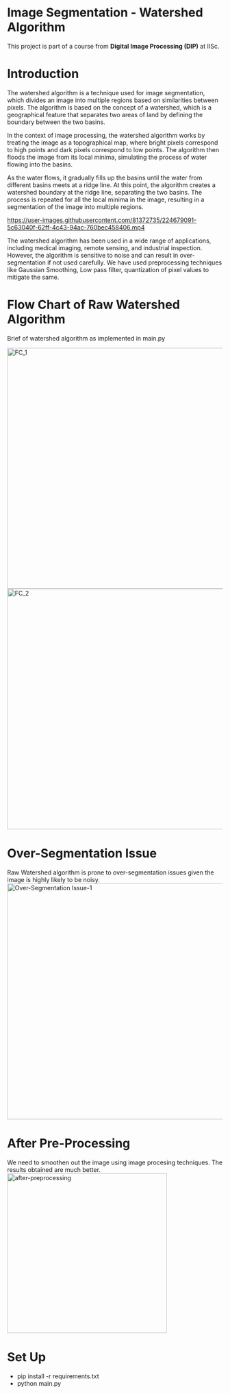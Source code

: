 # Image Segmentation - Watershed Algorithm
This project is part of a course from **Digital Image Processing (DIP)** at IISc.

# Introduction
The watershed algorithm is a technique used for image segmentation, which divides an image into multiple regions based on similarities between pixels. The algorithm is based on the concept of a watershed, which is a geographical feature that separates two areas of land by defining the boundary between the two basins.

In the context of image processing, the watershed algorithm works by treating the image as a topographical map, where bright pixels correspond to high points and dark pixels correspond to low points. The algorithm then floods the image from its local minima, simulating the process of water flowing into the basins.

As the water flows, it gradually fills up the basins until the water from different basins meets at a ridge line. At this point, the algorithm creates a watershed boundary at the ridge line, separating the two basins. The process is repeated for all the local minima in the image, resulting in a segmentation of the image into multiple regions.


https://user-images.githubusercontent.com/81372735/224679091-5c63040f-62ff-4c43-94ac-760bec458406.mp4


The watershed algorithm has been used in a wide range of applications, including medical imaging, remote sensing, and industrial inspection. However, the algorithm is sensitive to noise and can result in over-segmentation if not used carefully. We have used preprocessing techniques like Gaussian Smoothing, Low pass filter, quantization of pixel values to mitigate the same.
# Flow Chart of Raw Watershed Algorithm
Brief of watershed algorithm as implemented in main.py

<img width="562" alt="FC_1" src="https://user-images.githubusercontent.com/81372735/224673893-fbaefb61-eeda-4fb6-9c94-33de76bafc1f.PNG">
<img width="562" alt="FC_2" src="https://user-images.githubusercontent.com/81372735/224674067-3dc6a49d-7dcc-410b-8173-dc6190e4c114.PNG">


# Over-Segmentation Issue
Raw Watershed algorithm is prone to over-segmentation issues given the image is highly likely to be noisy. 
<img width="551" alt="Over-Segmentation Issue-1" src="https://user-images.githubusercontent.com/81372735/224668913-6e487665-52e0-448b-9527-3c6aa0cfdc32.PNG">

# After Pre-Processing 
We need to smoothen out the image
using image procesing techniques. The results obtained are much better.
<img width="373" alt="after-preprocessing" src="https://user-images.githubusercontent.com/81372735/224674198-caf1db54-9eaf-4652-a884-5630a2c1da6c.PNG">

# Set Up

- pip install -r requirements.txt
- python main.py

